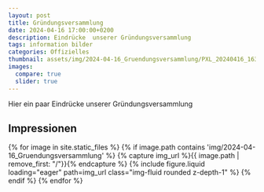 ```yaml
---
layout: post
title: Gründungsversammlung
date: 2024-04-16 17:00:00+0200
description: Eindrücke  unserer Gründungsversammlung
tags: information bilder
categories: Offizielles
thumbnail: assets/img/2024-04-16_Gruendungsversammlung/PXL_20240416_163511058.jpg
images:
  compare: true
  slider: true
---
```


Hier ein paar Eindrücke unserer Gründungsversammlung


## Impressionen
<swiper-container keyboard="true" navigation="true" pagination="true" pagination-clickable="true" pagination-dynamic-bullets="true" rewind="true">
{% for image in site.static_files %}
    {% if image.path contains 'img/2024-04-16_Gruendungsversammlung' %}
      {% capture img_url %}{{ image.path | remove_first: "/"}}{% endcapture %}
  <swiper-slide>{% include figure.liquid loading="eager" path=img_url class="img-fluid rounded z-depth-1" %}</swiper-slide>
    {% endif %}
{% endfor %}
</swiper-container>
